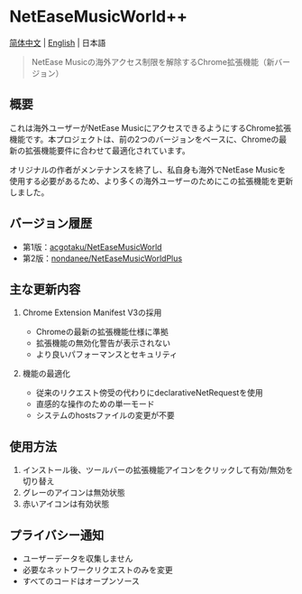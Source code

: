 # NetEaseMusicWorld++

[简体中文](README.md) | [English](README_EN.md) | 日本語

> NetEase Musicの海外アクセス制限を解除するChrome拡張機能（新バージョン）

## 概要

これは海外ユーザーがNetEase MusicにアクセスできるようにするChrome拡張機能です。本プロジェクトは、前の2つのバージョンをベースに、Chromeの最新の拡張機能要件に合わせて最適化されています。

オリジナルの作者がメンテナンスを終了し、私自身も海外でNetEase Musicを使用する必要があるため、より多くの海外ユーザーのためにこの拡張機能を更新しました。

## バージョン履歴

- 第1版：[acgotaku/NetEaseMusicWorld](https://github.com/acgotaku/NetEaseMusicWorld)
- 第2版：[nondanee/NetEaseMusicWorldPlus](https://github.com/nondanee/NetEaseMusicWorldPlus)

## 主な更新内容

1. Chrome Extension Manifest V3の採用
   - Chromeの最新の拡張機能仕様に準拠
   - 拡張機能の無効化警告が表示されない
   - より良いパフォーマンスとセキュリティ

2. 機能の最適化
   - 従来のリクエスト傍受の代わりにdeclarativeNetRequestを使用
   - 直感的な操作のための単一モード
   - システムのhostsファイルの変更が不要

## 使用方法

1. インストール後、ツールバーの拡張機能アイコンをクリックして有効/無効を切り替え
2. グレーのアイコンは無効状態
3. 赤いアイコンは有効状態

## プライバシー通知

- ユーザーデータを収集しません
- 必要なネットワークリクエストのみを変更
- すべてのコードはオープンソース 